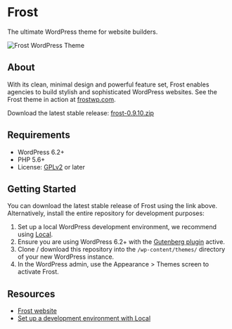 # Frost

The ultimate WordPress theme for website builders.

![Frost WordPress Theme](https://user-images.githubusercontent.com/486261/224737575-6045a830-6ef7-4551-a887-82d6228b1530.jpg)

## About

With its clean, minimal design and powerful feature set, Frost enables agencies to build stylish and sophisticated WordPress websites. See the Frost theme in action at [frostwp.com](https://frostwp.com/).

Download the latest stable release: [frost-0.9.10.zip](https://github.com/wpengine/frost/releases/download/v0.9.10/frost-0.9.10.zip)

## Requirements

- WordPress 6.2+
- PHP 5.6+
- License: [GPLv2](http://www.gnu.org/licenses/gpl-2.0.html) or later

## Getting Started

You can download the latest stable release of Frost using the link above. Alternatively, install the entire repository for development purposes:

1. Set up a local WordPress development environment, we recommend using [Local](https://localwp.com/).
2. Ensure you are using WordPress 6.2+ with the [Gutenberg plugin](https://wordpress.org/plugins/gutenberg/) active.
3. Clone / download this repository into the `/wp-content/themes/` directory of your new WordPress instance.
4. In the WordPress admin, use the Appearance > Themes screen to activate Frost.

## Resources

- [Frost website](https://frostwp.com/)
- [Set up a development environment with Local](https://localwp.com/)
